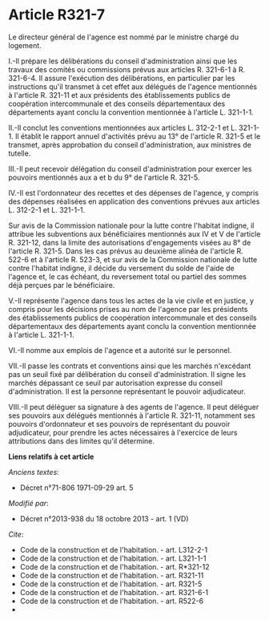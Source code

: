 # Article R321-7

Le directeur général de l'agence est nommé par le ministre chargé du logement. 

I.-Il prépare les délibérations du conseil d'administration ainsi que les travaux des comités ou commissions prévus aux
articles R. 321-6-1 à R. 321-6-4. Il assure l'exécution des délibérations, en particulier par les instructions qu'il transmet
à cet effet aux délégués de l'agence mentionnés à l'article R. 321-11 et aux présidents des établissements publics de
coopération intercommunale et des conseils départementaux des départements ayant conclu la convention mentionnée à l'article
L. 321-1-1. 

II.-Il conclut les conventions mentionnées aux articles L. 312-2-1 et L. 321-1-1. Il établit le rapport annuel d'activités
prévu au 13° de l'article R. 321-5 et le transmet, après approbation du conseil d'administration, aux ministres de tutelle. 

III.-Il peut recevoir délégation du conseil d'administration pour exercer les pouvoirs mentionnés aux a et b du 9° de
l'article R. 321-5. 

IV.-Il est l'ordonnateur des recettes et des dépenses de l'agence, y compris des dépenses réalisées en application des
conventions prévues aux articles L. 312-2-1 et L. 321-1-1. 

Sur avis de la Commission nationale pour la lutte contre l'habitat indigne, il attribue les subventions aux bénéficiaires
mentionnés aux IV et V de l'article R. 321-12, dans la limite des autorisations d'engagements visées au 8° de l'article R.
321-5. Dans les cas prévus au deuxième alinéa de l'article R. 522-6 et à l'article R. 523-3, et sur avis de la Commission
nationale de lutte contre l'habitat indigne, il décide du versement du solde de l'aide de l'agence et, le cas échéant, du
reversement total ou partiel des sommes déjà perçues par le bénéficiaire. 

V.-Il représente l'agence dans tous les actes de la vie civile et en justice, y compris pour les décisions prises au nom de
l'agence par les présidents des établissements publics de coopération intercommunale et des conseils départementaux des
départements ayant conclu la convention mentionnée à l'article L. 321-1-1. 

VI.-Il nomme aux emplois de l'agence et a autorité sur le personnel. 

VII.-Il passe les contrats et conventions ainsi que les marchés n'excédant pas un seuil fixé par délibération du conseil
d'administration. Il signe les marchés dépassant ce seuil par autorisation expresse du conseil d'administration. Il est la
personne représentant le pouvoir adjudicateur. 

VIII.-Il peut déléguer sa signature à des agents de l'agence. Il peut déléguer ses pouvoirs aux délégués mentionnés à
l'article R. 321-11, notamment ses pouvoirs d'ordonnateur et ses pouvoirs de représentant du pouvoir adjudicateur, pour
prendre les actes nécessaires à l'exercice de leurs attributions dans des limites qu'il détermine.

**Liens relatifs à cet article**

_Anciens textes_:

  - Décret n°71-806 1971-09-29 art. 5

_Modifié par_:

  - Décret n°2013-938 du 18 octobre 2013 - art. 1 (VD)

_Cite_:

  - Code de la construction et de l'habitation. - art. L312-2-1
  - Code de la construction et de l'habitation. - art. L321-1-1
  - Code de la construction et de l'habitation. - art. R*321-12
  - Code de la construction et de l'habitation. - art. R321-11
  - Code de la construction et de l'habitation. - art. R321-5
  - Code de la construction et de l'habitation. - art. R321-6-1
  - Code de la construction et de l'habitation. - art. R522-6
  - 
